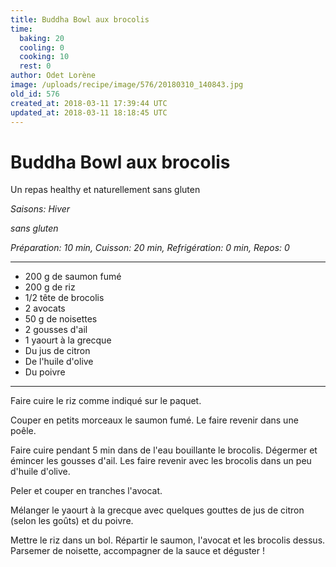 ```yaml
---
title: Buddha Bowl aux brocolis
time:
  baking: 20
  cooling: 0
  cooking: 10
  rest: 0
author: Odet Lorène
image: /uploads/recipe/image/576/20180310_140843.jpg
old_id: 576
created_at: 2018-03-11 17:39:44 UTC
updated_at: 2018-03-11 18:18:45 UTC
---
```


# Buddha Bowl aux brocolis

Un repas healthy et naturellement sans gluten

_Saisons: Hiver_

_sans gluten_

_Préparation: 10 min, Cuisson: 20 min, Refrigération: 0 min, Repos: 0_

---

- 200 g de saumon fumé
- 200 g de riz
- 1/2 tête de brocolis
- 2 avocats
- 50 g de noisettes
- 2 gousses d'ail
- 1 yaourt à la grecque
- Du jus de citron
- De l'huile d'olive
- Du poivre

---

Faire cuire le riz comme indiqué sur le paquet.

Couper en petits morceaux le saumon fumé. Le faire revenir dans une poêle.

Faire cuire pendant 5 min dans de l'eau bouillante le brocolis. Dégermer et émincer les gousses d'ail. Les faire revenir avec les brocolis dans un peu d'huile d'olive.

Peler et couper en tranches l'avocat.

Mélanger le yaourt à la grecque avec quelques gouttes de jus de citron (selon les goûts) et du poivre.

Mettre le riz dans un bol. Répartir le saumon, l'avocat et les brocolis dessus. Parsemer de noisette, accompagner de la sauce et déguster !
